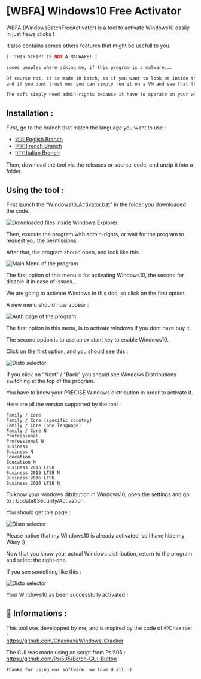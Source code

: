 
# [WBFA] Windows10 Free Activator

WBFA (WindowsBatchFreeActivator) is a tool to activate Windows10 easily in just fiews clicks !

It also contains somes others features that might be usefull to you.




```bash
[ !THIS SCRIPT IS NOT A MALWARE! ]

somes peoples where asking me, if this program is a malware...

Of course not, it is made in batch, so if you want to look at inside the code you can, 
and if you dont trust me; you can simply run it on a VM and see that there is no malwares.

The soft simply need admin-rights because it have to operate on your windows system, thats it !
```
## Installation :
First, go to the branch that match the language you want to use :
 - [🇬🇧 English Branch](https://github.com/SHARKgamestudio/Windows10-free-Activator-WBFA/tree/English)
 - [🇫🇷 French Branch](https://github.com/SHARKgamestudio/Windows10-free-Activator-WBFA/tree/French)
 - [🇮🇹 Italian Branch](https://github.com/SHARKgamestudio/Windows10-free-Activator-WBFA/tree/Italian)

Then, download the tool via the releases or source-code, and unzip it into a folder.
## Using the tool :

First launch the "Windows10_Activator.bat" in the folder you downloaded the code.

![Downloaded files inside Windows Explorer](https://zupimages.net/up/22/41/u9wk.png)

Then, execute the program with admin-rights, or wait for the program to request you the permissions.

After that, the program should open, and look like this :

![Main Menu of the program](https://zupimages.net/up/22/41/28s8.png)

The first option of this menu is for activating Windows10, the second for disable-it in case of issues...

We are going to activate Windows in this doc, so click on the first option.

A new menu should now appear :

![Auth page of the program](https://zupimages.net/up/22/41/5nmi.png)

The first option in this menu, is to activate windows if you dont have buy it.

The second option is to use an existant key to enable Windows10.

Click on the first option, and you should see this :

![Disto selector](https://zupimages.net/up/22/41/qf7u.png)

If you click on "Next" / "Back" you should see Windows Distributions switching at the top of the program.

You have to know your PRECISE Windows distribution in order to activate it.

Here are all the version supported by the tool :

```
Family / Core
Family / Core (specific country)
Family / Core (one language)
Family / Core N
Professional
Professional N
Business
Business N
Education
Education N
Business 2015 LTSB
Business 2015 LTSB N
Business 2016 LTSB
Business 2016 LTSB N
```

To know your windows ditribution in Windows10, open the settings and go to : Update&Security/Activation.

You should get this page :

![Disto selector](https://zupimages.net/up/22/41/8shu.png)

Please notice that my Windows10 is already activated, so i have hide my Wkey :)

Now that you know your actual Windows distribution, return to the program and select the right-one.

If you see something like this :

![Disto selector](https://zupimages.net/up/22/41/zx4s.png)

Your Windows10 as been successfully activated !

## 🚀 Informations :
This tool was developped by me, and is inspired by the code of @Chaxiraxi :                       
https://github.com/Chaxiraxi/Windows-Cracker

The GUI was made using an script from Psi505 :                                   
https://github.com/Psi505/Batch-GUI-Button


``` Thanks for using our software. we love U all :) ```
